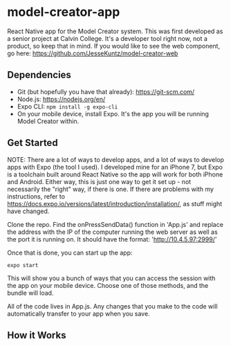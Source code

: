 # model-creator-app
React Native app for the Model Creator system. This was first developed as a senior project at Calvin College. It's a developer tool right now, not a product, so keep that in mind. If you would like to see the web component, go here: https://github.com/JesseKuntz/model-creator-web

## Dependencies
* Git (but hopefully you have that already): https://git-scm.com/
* Node.js: https://nodejs.org/en/
* Expo CLI: `npm install -g expo-cli`
* On your mobile device, install Expo. It's the app you will be running Model Creator within.

## Get Started
NOTE: There are a lot of ways to develop apps, and a lot of ways to develop apps with Expo (the tool I used).
I developed mine for an iPhone 7, but Expo is a toolchain built around React Native so the app will work for both
iPhone and Android. Either way, this is just one way to get it set up - not necessarily the "right" way, if there is one. If there are problems with my instructions, refer to https://docs.expo.io/versions/latest/introduction/installation/, as stuff might have changed.

Clone the repo. Find the onPressSendData() function in 'App.js' and replace the address with the IP of the computer running the web server as well as the port it is running on. It should have the format: 'http://10.4.5.97:2999/'

Once that is done, you can start up the app:

`expo start`

This will show you a bunch of ways that you can access the session with the app on your mobile device. Choose one of those methods, and the bundle will load.

All of the code lives in App.js. Any changes that you make to the code will automatically transfer to your app when you save.

## How it Works
